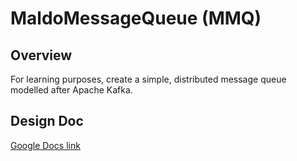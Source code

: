 MaldoMessageQueue (MMQ)
=====

Overview
--------
For learning purposes, create a simple, distributed message queue modelled after Apache Kafka.

Design Doc
-----
[Google Docs link](https://docs.google.com/document/d/1-WGD0YeeOmiOHdnNNVZIlqRFYysgwGnzm1mb45Q_pYs)

